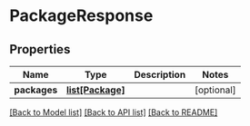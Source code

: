 # PackageResponse

## Properties
Name | Type | Description | Notes
------------ | ------------- | ------------- | -------------
**packages** | [**list[Package]**](Package.md) |  | [optional] 

[[Back to Model list]](../README.md#documentation-for-models) [[Back to API list]](../README.md#documentation-for-api-endpoints) [[Back to README]](../README.md)


